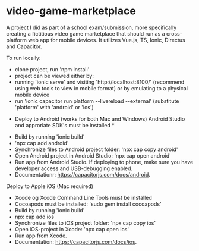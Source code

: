 # video-game-marketplace

A project I did as part of a school exam/submission, more specifically creating a fictitious video game marketplace that should run as a cross-platform web app for mobile devices.
It utilizes Vue.js, TS, Ionic, Directus and Capacitor.

To run locally:

- clone project, run 'npm install'
- project can be viewed either by:
- running 'ionic serve' and visiting 'http://localhost:8100/' (recommend using web tools to view in mobile format)
  or by emulating to a physical mobile device
- run 'ionic capacitor run platform --livereload --external' (substitute 'platform' with 'android' or 'ios')

* Deploy to Android (works for both Mac and Windows) Android Studio and approriate SDK's must be installed *

- Build by running 'ionic build'
- 'npx cap add android'
- Synchronize files to Android project folder: 'npx cap copy android'
- Open Android project in Android Studio: 'npx cap open android'
- Run app from Android Studio. If deploying to phone, make sure you have developer access and USB-debugging enabled.
- Documentationr: https://capacitorjs.com/docs/android. 

Deploy to Apple iOS (Mac required)

- Xcode og Xcode Command Line Tools must be installed
- Cocoapods must be installed: 'sudo gem install cocoapods'
- Build by running 'ionic build'
- npx cap add ios
- Synchronize files to iOS project folder: 'npx cap copy ios'
- Open iOS-project in Xcode: 'npx cap open ios'
- Run app from Xcode.
- Documentation: https://capacitorjs.com/docs/ios. 
